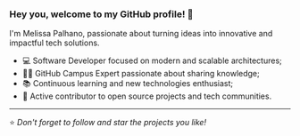 ### Hey you, welcome to my GitHub profile! 🌱

I'm Melissa Palhano, passionate about turning ideas into innovative and impactful tech solutions.

* 💻 Software Developer focused on modern and scalable architectures;
* 👩‍💻 GitHub Campus Expert passionate about sharing knowledge;
* 📚 Continuous learning and new technologies enthusiast;
* 🤝 Active contributor to open source projects and tech communities.
  
---
⭐️ *Don't forget to follow and star the projects you like!*  